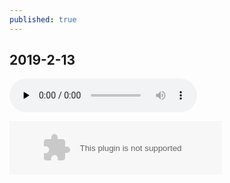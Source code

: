 ```yaml
---
published: true
---
```

## 2019-2-13
<audio id="audio" controls="" preload="none">
<source id="mp3" src="http://t.cn/AiOWpTGA?mp3">
</audio>


<embed src="//music.163.com/style/swf/widget.swf?sid=86381&type=2&auto=1&width=320&height=66" width="340" height="86"  allowNetworking="all"></embed>
	  

